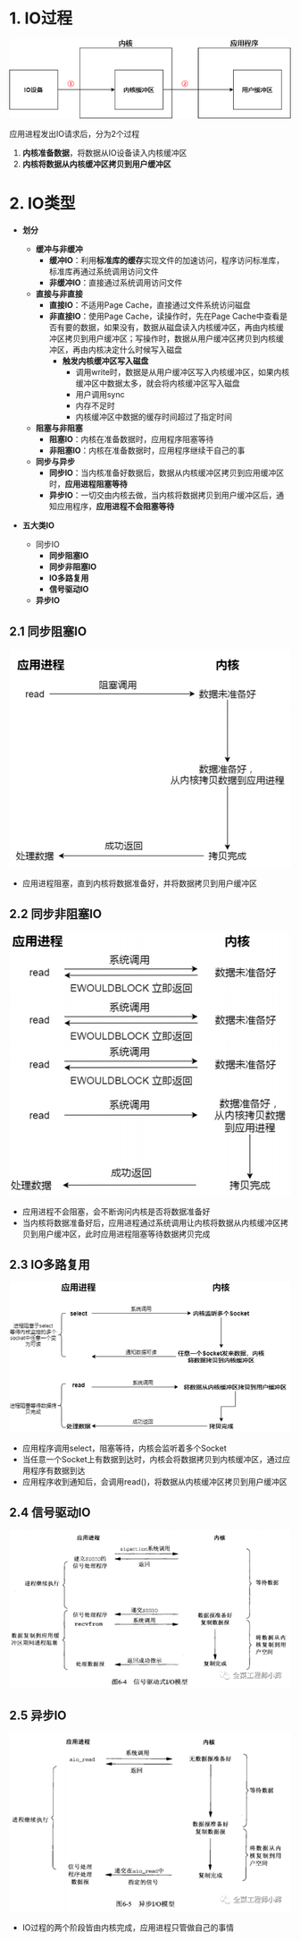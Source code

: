 # 1. IO过程

![IO过程.drawio](p/IO过程.drawio.png)

应用进程发出IO请求后，分为2个过程

1. **内核准备数据**，将数据从IO设备读入内核缓冲区
2. **内核将数据从内核缓冲区拷贝到用户缓冲区**



# 2. IO类型

* **划分**
  * **缓冲与非缓冲**
    * **缓冲IO**：利用**标准库的缓存**实现文件的加速访问，程序访问标准库，标准库再通过系统调用访问文件
    * **非缓冲IO**：直接通过系统调用访问文件
  * **直接与非直接**
    * **直接IO**：不适用Page Cache，直接通过文件系统访问磁盘
    * **非直接IO**：使用Page Cache，读操作时，先在Page Cache中查看是否有要的数据，如果没有，数据从磁盘读入内核缓冲区，再由内核缓冲区拷贝到用户缓冲区；写操作时，数据从用户缓冲区拷贝到内核缓冲区，再由内核决定什么时候写入磁盘
      * **触发内核缓冲区写入磁盘**
        * 调用write时，数据是从用户缓冲区写入内核缓冲区，如果内核缓冲区中数据太多，就会将内核缓冲区写入磁盘
        * 用户调用sync
        * 内存不足时
        * 内核缓冲区中数据的缓存时间超过了指定时间
  * **阻塞与非阻塞**
    * **阻塞IO**：内核在准备数据时，应用程序阻塞等待
    * **非阻塞IO**：内核在准备数据时，应用程序继续干自己的事
  * **同步与异步**
    * **同步IO**：当内核准备好数据后，数据从内核缓冲区拷贝到应用缓冲区时，**应用进程阻塞等待**
    * **异步IO**：一切交由内核去做，当内核将数据拷贝到用户缓冲区后，通知应用程序，**应用进程不会阻塞等待**

* **五大类IO**
  * 同步IO
    * **同步阻塞IO**
    * **同步非阻塞IO**
    * **IO多路复用**
    * **信号驱动IO**
  * **异步IO**





## 2.1 同步阻塞IO

![41](p/41.png)

* 应用进程阻塞，直到内核将数据准备好，并将数据拷贝到用户缓冲区



## 2.2 同步非阻塞IO

![42](p/42.png)

* 应用进程不会阻塞，会不断询问内核是否将数据准备好
* 当内核将数据准备好后，应用进程通过系统调用让内核将数据从内核缓冲区拷贝到用户缓冲区，此时应用进程阻塞等待数据拷贝完成



## 2.3 IO多路复用

![IO多路复用.drawio](p/IO多路复用.drawio.png)

* 应用程序调用select，阻塞等待，内核会监听着多个Socket
* 当任意一个Socket上有数据到达时，内核会将数据拷贝到内核缓冲区，通过应用程序有数据到达
* 应用程序收到通知后，会调用read()，将数据从内核缓冲区拷贝到用户缓冲区



## 2.4 信号驱动IO

![信号驱动IO](p/信号驱动IO.png)



## 2.5 异步IO

![异步IO](p/异步IO.png)

* IO过程的两个阶段皆由内核完成，应用进程只管做自己的事情